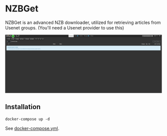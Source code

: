 # NZBGet

NZBGet is an advanced NZB downloader, utilized for retrieving articles from Usenet groups. (You'll need a Usenet provider to use this)

![NZBGet Interface](./image.png)

## Installation

```
docker-compose up -d
```

See [docker-compose.yml](./docker-compose.yml).
